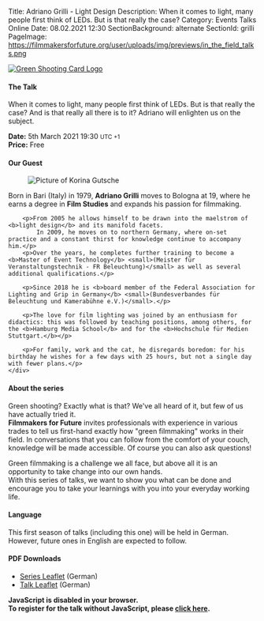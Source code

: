 Title: Adriano Grilli - Light Design
Description: When it comes to light, many people first think of LEDs. But is that really the case?
Category: Events Talks Online
Date: 08.02.2021 12:30
SectionBackground: alternate
SectionId: grilli
PageImage: https://filmmakersforfuture.org/user/uploads/img/previews/in_the_field_talks.png

<div class="row justify-content-center text-center">
	<div class="col-lg-7 col-md-10 mb-3">
			<a href="https://filmmakersforfuture.org/en/events"><img src="/user/uploads/img/posts/events/talks/2021/header_en.png" class="img-fluid" alt="Green Shooting Card Logo"></a>
	</div>
</div>

#### The Talk
When it comes to light, many people first think of LEDs. But is that really the case? And is that really all there is to it? Adriano will enlighten us on the subject.

**Date:** <span class="text-white date" data-time="2021-03-05T19:30:00+01:00">5th March 2021 19:30 <small>UTC +1</small></span>  
**Price:** Free

#### Our Guest

<div class="row justify-content-left text-left align-items-center">
	<div class="col-xl-3 col-lg-4 col-md-10 col-sm-10 col-10">
		<figure class="figure">
			<img src="/user/uploads/img/posts/events/talks/2021/adriano_grilli.jpg" class="figure-img img-fluid" alt="Picture of Korina Gutsche">
		</figure>
	</div>
	<div class="col-xl col-lg text-white">
		<p>Born in Bari (Italy) in 1979, <b>Adriano Grilli</b> moves to Bologna at 19, where he earns a degree in <b>Film Studies</b> and expands his passion for filmmaking.</p>
		
		<p>From 2005 he allows himself to be drawn into the maelstrom of <b>light design</b> and its manifold facets.
			In 2009, he moves on to northern Germany, where on-set practice and a constant thirst for knowledge continue to accompany him.</p>
		<p>Over the years, he completes further training to become a <b>Master of Event Technology</b> <small>(Meister für Veranstaltungstechnik - FR Beleuchtung)</small> as well as several additional qualifications.</p>
		
		<p>Since 2018 he is <b>board member of the Federal Association for Lighting and Grip in Germany</b> <small>(Bundesverbandes für Beleuchtung und Kamerabühne e.V.)</small>.</p>
		
		<p>The love for film lighting was joined by an enthusiasm for didactics: this was followed by teaching positions, among others, for the <b>Hamburg Media School</b> and for the <b>Hochschule für Medien Stuttgart.</b></p>
		
		<p>For family, work and the cat, he disregards boredom: for his birthday he wishes for a few days with 25 hours, but not a single day with fewer plans.</p>
	</div>
</div>


#### About the series
Green shooting? Exactly what is that? We've all heard of it, but few of us have actually tried it.  
**Filmmakers for Future** invites professionals with experience in various trades to tell us first-hand exactly how "green filmmaking" works in their field.
In conversations that you can follow from the comfort of your couch, knowledge will be made accessible. Of course you can also ask questions!  

Green filmmaking is a challenge we all face, but above all it is an opportunity to take change into our own hands.  
With this series of talks, we want to show you what can be done and encourage you to take your learnings with you into your everyday working life.

#### Language
This first season of talks (including this one) will be held in German. However, future ones in English are expected to follow.

#### PDF Downloads
* [Series Leaflet](/user/uploads/files/flyers/Fm4F_Praxisgespraeche.pdf) (German)
* [Talk Leaflet](/user/uploads/files/flyers/Fm4F_Praxisgespraeche_3_Licht_Adriano_Grilli.pdf) (German)

<link rel="stylesheet" type="text/css" href="https://events.fm4f.org/Fm4F/em983/widget/v1.css">
<link rel="stylesheet" type="text/css" href="/user/themes/fm4ftheme/css/pretix.css">
<style>#grilli .pretix-widget-availability-available, #grilli .pretix-widget-item-price-col{display:none}</style>
<script type="text/javascript" src="https://events.fm4f.org/widget/v1.de-informal.js" async></script>

<div class="row justify-content-center">
	<pretix-widget class="col-xl-6 col-lg-6 col-md-8 col-sm-10 col-10" event="https://events.fm4f.org/Fm4F/em983/"></pretix-widget>
	<noscript>
		<style> pretix-widget { display: none } </style>
		<div class="text-center text-white pt-2 pb-2">
			<b>JavaScript is disabled in your browser.<br>
				To register for the talk without JavaScript, please <a target="_blank" rel="noopener" href="https://events.fm4f.org/Fm4F/em983/">click here</a>.</b>
		</div>
	</noscript>
</div>